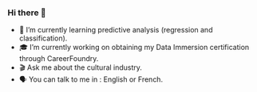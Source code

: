 ### Hi there 👋

- 🌱 I’m currently learning predictive analysis (regression and classification).
- :mortar_board: I’m currently working on obtaining my Data Immersion certification through CareerFoundry.
- :clapper: Ask me about the cultural industry.
- :speaking_head: You can talk to me in : English or French.
